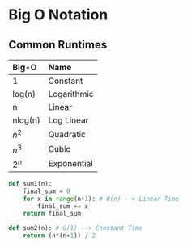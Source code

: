 # Big O Notation

## Common Runtimes

| Big-O | Name |
| :---- | :----|
| 1 | Constant |
| log(n) | Logarithmic |
| n | Linear |
| nlog(n) | Log Linear |
| $n^2$| Quadratic |
| $n^3$| Cubic |
| $2^n$| Exponential |


```python
def sum1(n):
    final_sum = 0
    for x in range(n+1): # O(n) --> Linear Time
        final_sum += x    
    return final_sum

def sum2(n): # O(1) --> Constant Time
    return (n*(n+1)) / 2
```